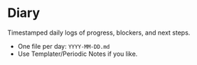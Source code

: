 # Diary

Timestamped daily logs of progress, blockers, and next steps.

- One file per day: `YYYY-MM-DD.md`
- Use Templater/Periodic Notes if you like.
